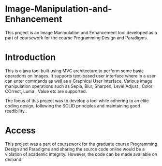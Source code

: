 # Image-Manipulation-and-Enhancement
This project is an Image Manipulation and Enhancement tool developed as a part of coursework for the course Programming Design and Paradigms. 

<h1>Introduction</h1>
This is a java tool built using MVC architecture to perform some basic operations on images. It supports text-based user interface where in a user can enter commands as well as a Graphical User Interface. Various image manipulation operations such as Sepia, Blur, Sharpen, Level Adjust , Color COrrect, Luma , Value etc are supported.

The focus of this project was to develop a tool while adhering to an elite coding design, following the SOLID principles and maintaining good readibility..

<h1>Access</h1>
This project was a part of coursework for the graduate course Programming Design and Paradigms and sharing the source code online would be a violation of academic integrity. However, the code can be made available on demand.
